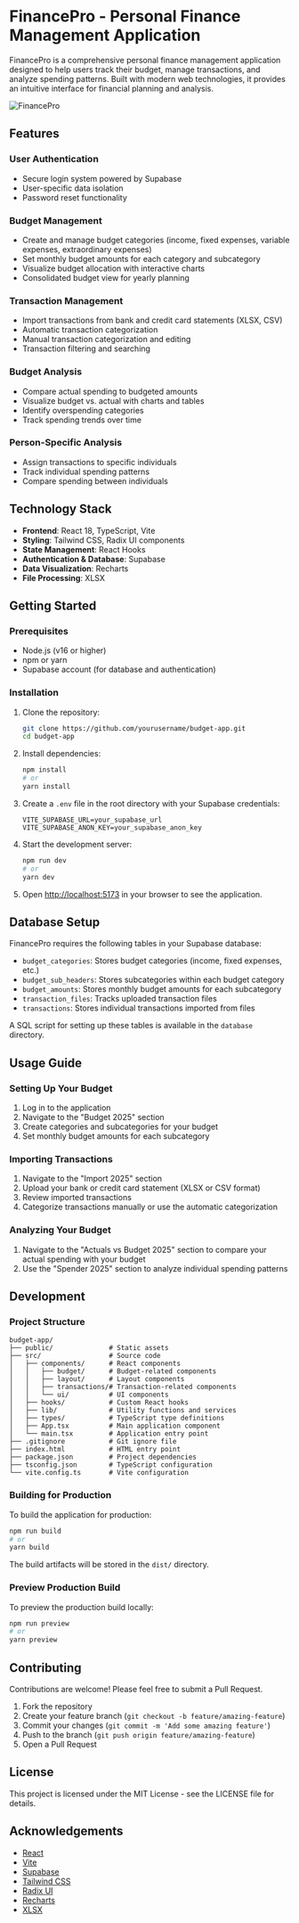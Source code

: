 # FinancePro - Personal Finance Management Application

FinancePro is a comprehensive personal finance management application designed to help users track their budget, manage transactions, and analyze spending patterns. Built with modern web technologies, it provides an intuitive interface for financial planning and analysis.

![FinancePro](https://via.placeholder.com/800x400?text=FinancePro+Screenshot)

## Features

### User Authentication
- Secure login system powered by Supabase
- User-specific data isolation
- Password reset functionality

### Budget Management
- Create and manage budget categories (income, fixed expenses, variable expenses, extraordinary expenses)
- Set monthly budget amounts for each category and subcategory
- Visualize budget allocation with interactive charts
- Consolidated budget view for yearly planning

### Transaction Management
- Import transactions from bank and credit card statements (XLSX, CSV)
- Automatic transaction categorization
- Manual transaction categorization and editing
- Transaction filtering and searching

### Budget Analysis
- Compare actual spending to budgeted amounts
- Visualize budget vs. actual with charts and tables
- Identify overspending categories
- Track spending trends over time

### Person-Specific Analysis
- Assign transactions to specific individuals
- Track individual spending patterns
- Compare spending between individuals

## Technology Stack

- **Frontend**: React 18, TypeScript, Vite
- **Styling**: Tailwind CSS, Radix UI components
- **State Management**: React Hooks
- **Authentication & Database**: Supabase
- **Data Visualization**: Recharts
- **File Processing**: XLSX

## Getting Started

### Prerequisites

- Node.js (v16 or higher)
- npm or yarn
- Supabase account (for database and authentication)

### Installation

1. Clone the repository:
   ```bash
   git clone https://github.com/yourusername/budget-app.git
   cd budget-app
   ```

2. Install dependencies:
   ```bash
   npm install
   # or
   yarn install
   ```

3. Create a `.env` file in the root directory with your Supabase credentials:
   ```
   VITE_SUPABASE_URL=your_supabase_url
   VITE_SUPABASE_ANON_KEY=your_supabase_anon_key
   ```

4. Start the development server:
   ```bash
   npm run dev
   # or
   yarn dev
   ```

5. Open [http://localhost:5173](http://localhost:5173) in your browser to see the application.

## Database Setup

FinancePro requires the following tables in your Supabase database:

- `budget_categories`: Stores budget categories (income, fixed expenses, etc.)
- `budget_sub_headers`: Stores subcategories within each budget category
- `budget_amounts`: Stores monthly budget amounts for each subcategory
- `transaction_files`: Tracks uploaded transaction files
- `transactions`: Stores individual transactions imported from files

A SQL script for setting up these tables is available in the `database` directory.

## Usage Guide

### Setting Up Your Budget

1. Log in to the application
2. Navigate to the "Budget 2025" section
3. Create categories and subcategories for your budget
4. Set monthly budget amounts for each subcategory

### Importing Transactions

1. Navigate to the "Import 2025" section
2. Upload your bank or credit card statement (XLSX or CSV format)
3. Review imported transactions
4. Categorize transactions manually or use the automatic categorization

### Analyzing Your Budget

1. Navigate to the "Actuals vs Budget 2025" section to compare your actual spending with your budget
2. Use the "Spender 2025" section to analyze individual spending patterns

## Development

### Project Structure

```
budget-app/
├── public/              # Static assets
├── src/                 # Source code
│   ├── components/      # React components
│   │   ├── budget/      # Budget-related components
│   │   ├── layout/      # Layout components
│   │   ├── transactions/# Transaction-related components
│   │   └── ui/          # UI components
│   ├── hooks/           # Custom React hooks
│   ├── lib/             # Utility functions and services
│   ├── types/           # TypeScript type definitions
│   ├── App.tsx          # Main application component
│   └── main.tsx         # Application entry point
├── .gitignore           # Git ignore file
├── index.html           # HTML entry point
├── package.json         # Project dependencies
├── tsconfig.json        # TypeScript configuration
└── vite.config.ts       # Vite configuration
```

### Building for Production

To build the application for production:

```bash
npm run build
# or
yarn build
```

The build artifacts will be stored in the `dist/` directory.

### Preview Production Build

To preview the production build locally:

```bash
npm run preview
# or
yarn preview
```

## Contributing

Contributions are welcome! Please feel free to submit a Pull Request.

1. Fork the repository
2. Create your feature branch (`git checkout -b feature/amazing-feature`)
3. Commit your changes (`git commit -m 'Add some amazing feature'`)
4. Push to the branch (`git push origin feature/amazing-feature`)
5. Open a Pull Request

## License

This project is licensed under the MIT License - see the LICENSE file for details.

## Acknowledgements

- [React](https://reactjs.org/)
- [Vite](https://vitejs.dev/)
- [Supabase](https://supabase.io/)
- [Tailwind CSS](https://tailwindcss.com/)
- [Radix UI](https://www.radix-ui.com/)
- [Recharts](https://recharts.org/)
- [XLSX](https://sheetjs.com/)
